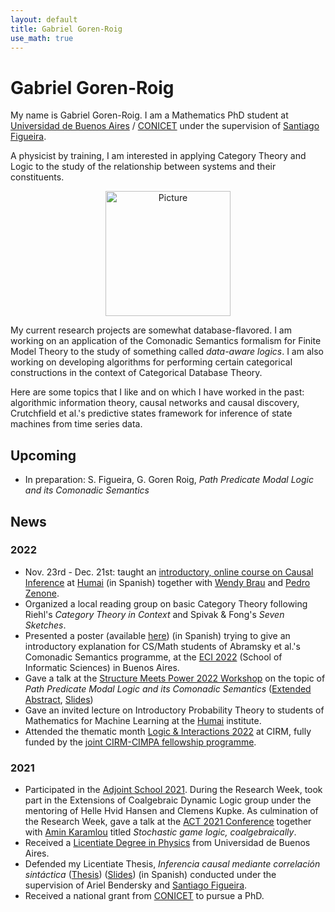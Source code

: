 ```yaml
---
layout: default
title: Gabriel Goren-Roig
use_math: true
---
```


# Gabriel Goren-Roig

My name is Gabriel Goren-Roig. I am a Mathematics PhD student at [Universidad de Buenos Aires](https://www.uba.ar/) / [CONICET](www.conicet.gob.ar) under the supervision of [Santiago Figueira](https://glyc.dc.uba.ar/santiago/).

A physicist by training, I am interested in applying Category Theory and Logic to the study of the relationship between systems and their constituents.
<!-- in particular with respect to coarse-graining and change of scale. -->

<!-- Picture of mine -->
<p style="text-align:center;">
<img src="assets/headshot.jpg" alt="Picture" width="200"/>
</p>

My current research projects are somewhat database-flavored. I am working on an application of the Comonadic Semantics formalism for Finite Model Theory to the study of something called _data-aware logics_. I am also working on developing algorithms for performing certain categorical constructions in the context of Categorical Database Theory.

Here are some topics that I like and on which I have worked in the past: algorithmic information theory, causal networks and causal discovery, Crutchfield et al.'s predictive states framework for inference of state machines from time series data.

## Upcoming
- In preparation: S. Figueira, G. Goren Roig, _Path Predicate Modal Logic and its Comonadic Semantics_

## News

### 2022

- Nov. 23rd - Dec. 21st: taught an [introductory, online course on Causal Inference](https://humai.com.ar/cursos/causalidad.html) at [Humai](https://humai.com.ar/index.html) (in Spanish) together with [Wendy Brau](https://ar.linkedin.com/in/wendy-brau) and [Pedro Zenone](https://ar.linkedin.com/in/pedro-zenone-9018b65b).
- Organized a local reading group on basic Category Theory following Riehl's *Category Theory in Context* and Spivak & Fong's *Seven Sketches*.
- Presented a poster (available [here](/assets/poster-eci2022.pdf)) (in Spanish) trying to give an introductory explanation for CS/Math students of Abramsky et al.'s Comonadic Semantics programme, at the [ECI 2022](https://eci.dc.uba.ar/what-is-eci/) (School of Informatic Sciences) in Buenos Aires.
- Gave a talk at the [Structure Meets Power 2022 Workshop](https://www.cst.cam.ac.uk/conference/structure-meets-power-2022) on the topic of *Path Predicate Modal Logic and its Comonadic Semantics* ([Extended Abstract](https://www.cst.cam.ac.uk/files/book-of-abstracts.pdf#page=12), [Slides](https://www.cst.cam.ac.uk/files/smp2022-1745-goren.pdf))
- Gave an invited lecture on Introductory Probability Theory to students of Mathematics for Machine Learning at the [Humai](https://ihum.ai/) institute.
- Attended the thematic month [Logic & Interactions 2022](https://conferences.cirm-math.fr/2507.html) at CIRM, fully funded by the [joint CIRM-CIMPA fellowship programme](https://www.cimpa.info/en).

### 2021

- Participated in the [Adjoint School 2021](https://adjointschool.com/2021.html). During the Research Week, took part in the Extensions of Coalgebraic Dynamic Logic group under the mentoring of Helle Hvid Hansen and Clemens Kupke. As culmination of the Research Week, gave a talk at the [ACT 2021 Conference](https://www.cl.cam.ac.uk/events/act2021/) together with [Amin Karamlou](https://aminkaramlou.github.io/) titled *Stochastic game logic, coalgebraically*.
- Received a [Licentiate Degree in Physics](https://www.df.uba.ar/es/futuros-estudiantes/guia-para-el-estudiante) from Universidad de Buenos Aires.
- Defended my Licentiate Thesis, _Inferencia causal mediante correlación
sintáctica_ ([Thesis](assets/Goren_Gabriel_Tesis_Lic.pdf)) ([Slides](assets/Defensa_de_Tesis_Lic_Gabriel_Goren.pdf)) (in Spanish) conducted under the supervision of Ariel Bendersky and [Santiago Figueira](https://glyc.dc.uba.ar/santiago/).
- Received a national grant from [CONICET](www.conicet.gob.ar) to pursue a PhD.